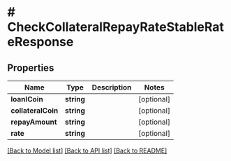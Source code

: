 # # CheckCollateralRepayRateStableRateResponse

## Properties

Name | Type | Description | Notes
------------ | ------------- | ------------- | -------------
**loanlCoin** | **string** |  | [optional]
**collateralCoin** | **string** |  | [optional]
**repayAmount** | **string** |  | [optional]
**rate** | **string** |  | [optional]

[[Back to Model list]](../../README.md#models) [[Back to API list]](../../README.md#endpoints) [[Back to README]](../../README.md)
